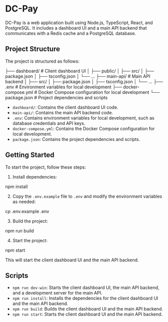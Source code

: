 # DC-Pay

DC-Pay is a web application built using Node.js, TypeScript, React, and PostgreSQL. It includes a dashboard UI and a main API backend that communicates with a Redis cache and a PostgreSQL database.

## Project Structure

The project is structured as follows:

├── dashboard/ # Client dashboard UI
│ ├── public/
│ ├── src/
│ ├── package.json
│ ├── tsconfig.json
│ └── ...
├── main-api/ # Main API backend
│ ├── src/
│ ├── package.json
│ ├── tsconfig.json
│ └── ...
├── .env # Environment variables for local development
├── docker-compose.yml # Docker Compose configuration for local development
└── package.json # Project dependencies and scripts


* `dashboard/`: Contains the client dashboard UI code.
* `main-api/`: Contains the main API backend code.
* `.env`: Contains environment variables for local development, such as database credentials and API keys.
* `docker-compose.yml`: Contains the Docker Compose configuration for local development.
* `package.json`: Contains the project dependencies and scripts.

## Getting Started

To start the project, follow these steps:

1. Install dependencies:

npm install


2. Copy the `.env.example` file to `.env` and modify the environment variables as needed:

cp .env.example .env


3. Build the project:

npm run build


4. Start the project:

npm start


This will start the client dashboard UI and the main API backend.

## Scripts

* `npm run dev-win`: Starts the client dashboard UI, the main API backend, and a development server for the main API.
* `npm run install`: Installs the dependencies for the client dashboard UI and the main API backend.
* `npm run build`: Builds the client dashboard UI and the main API backend.
* `npm run start`: Starts the client dashboard UI and the main API backend.